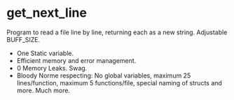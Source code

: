# get_next_line

Program to read a file line by line, returning each as a new string. Adjustable BUFF_SIZE.

- One Static variable.
- Efficient memory and error management.
- 0 Memory Leaks. Swag.
- Bloody Norme respecting: No global variables, maximum 25 lines/function, maximum 5 functions/file,
special naming of structs and more. Much more.
